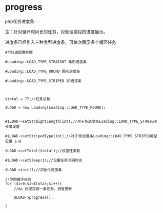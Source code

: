 # progress
php任务进度条

注：针对循环时间长的任务，对处理进程的进度展示。

进度条已经引入三种类型进度条，可依次展示多个循环任务


    #可以选配置参数

    #Loading::LOAD_TYPE_STRAIGHT 条形进度条

    #Loading::LOAD_TYPE_ROUND 圆形进度条

    #Loading::LOAD_TYPE_STRIPED 3D进度条



    $total = 77;//任务总数

    $LOAD = new Loading(Loading::LOAD_TYPE_ROUND);


    #$LOAD->setStraightLength(int);//对于条进度条Loading::LOAD_TYPE_STRAIGHT长度设置

    #$LOAD->setStripedType(int);//对于3D进度条Loading::LOAD_TYPE_STRIPED类型设置 1~9

    $LOAD->setTotal($total);//设置任务数

    #$LOAD->setSleep(1);//设置任务间隔时间

    $LOAD->init();//初始化进度条

    //你的循环任务
    for ($i=0;$i<$total;$i++){
        //do 处理完成一条任务，进度更新
    
        $LOAD->progress();

    }



